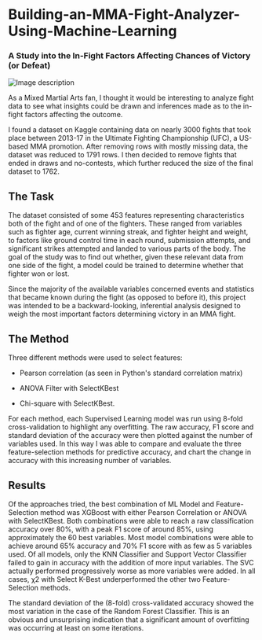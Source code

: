 # Building-an-MMA-Fight-Analyzer-Using-Machine-Learning
### A Study into the In-Fight Factors Affecting Chances of Victory (or Defeat)

![Image description](https://wallup.net/wp-content/uploads/2014/11/mma-awsome-kick.jpg)


As a Mixed Martial Arts fan, I thought it would be interesting to analyze fight data to see what insights could be drawn and inferences made as to the in-fight factors affecting the outcome.

I found a dataset on Kaggle containing data on nearly 3000 fights that took place between 2013-17 in the Ultimate Fighting Championship (UFC), a US-based MMA promotion. After removing rows with mostly missing data, the dataset was reduced to 1791 rows. I then decided to remove fights that ended in draws and no-contests, which further reduced the size of the final dataset to 1762.                                 
## The Task

The dataset consisted of some 453 features representing characteristics both of the fight and of one of the fighters. These ranged from variables such as fighter age, current winning streak, and fighter height and weight, to factors like ground control time in each round, submission attempts, and significant strikes attempted and landed to various parts of the body. The goal of the study was to find out whether, given these relevant data from one side of the fight, a model could be trained to determine whether that fighter won or lost.

Since the majority of the available variables concerned events and statistics that became known during the fight (as opposed to before it), this project was intended to be a backward-looking, inferential analysis designed to weigh the most important factors determining victory in an MMA fight.

## The Method

Three different methods were used to select features:

* Pearson correlation (as seen in Python's standard correlation matrix)

* ANOVA Filter with SelectKBest

* Chi-square with SelectKBest.

For each method, each Supervised Learning model was run using 8-fold cross-validation to highlight any overfitting. The raw accuracy, F1 score and standard deviation of the accuracy were then plotted against the number of variables used. In this way I was able to compare and evaluate the three feature-selection methods for predictive accuracy, and chart the change in accuracy with this increasing number of variables.

## Results

Of the approaches tried, the best combination of ML Model and Feature-Selection method was XGBoost with either Pearson Correlation or ANOVA with SelectKBest. Both combinations were able to reach a raw classification accuracy over 80%, with a peak F1 score of around 85%, using approximately the 60 best variables. Most model combinations were able to achieve around 65% accuracy and 70% F1 score with as few as 5 variables used. Of all models, only the KNN Classifier and Support Vector Classifier failed to gain in accuracy with the addition of more input variables. The SVC actually performed progressively worse as more variables were added. In all cases, χ2 with Select K-Best underperformed the other two Feature-Selection methods.


The standard deviation of the (8-fold) cross-validated accuracy showed the most variation in the case of the Random Forest Classifier. This is an obvious and unsurprising indication that a significant amount of overfitting was occurring at least on some iterations.
